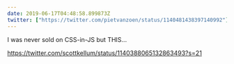 ```yaml
---
date: 2019-06-17T04:48:58.899873Z
twitter: ["https://twitter.com/pietvanzoen/status/1140481438397140992"]
---
```

I was never sold on CSS-in-JS but THIS...  

https://twitter.com/scottkellum/status/1140388065132863493?s=21
